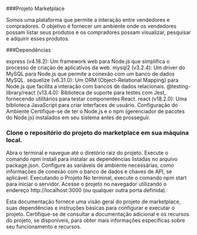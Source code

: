###Projeto Marketplace

Somos uma plataforma que permite a interação entre vendedores e compradores. O objetivo é fornecer um ambiente onde os vendedores possam listar seus produtos e os compradores possam visualizar, pesquisar e adquirir esses produtos.

###Dependências

express (v4.18.2): Um framework web para Node.js que simplifica o processo de criação de aplicativos da web.
mysql2 (v3.2.4): Um driver do MySQL para Node.js que permite a conexão com um banco de dados MySQL.
sequelize (v6.31.0): Um ORM (Object-Relational Mapping) para Node.js que facilita a interação com bancos de dados relacionais.
@testing-library/react (v13.4.0): Biblioteca de suporte para testes com Jest, fornecendo utilitários para testar componentes React.
react (v18.2.0): Uma biblioteca JavaScript para criar interfaces de usuário.
Configuração do Ambiente
Certifique-se de ter o Node.js e o npm (gerenciador de pacotes do Node.js) instalados em seu sistema antes de prosseguir.

### Clone o repositório do projeto do marketplace em sua máquina local.

Abra o terminal e navegue até o diretório raiz do projeto.
Execute o comando npm install para instalar as dependências listadas no arquivo package.json.
Configure as variáveis de ambiente necessárias, como informações de conexão com o banco de dados e chaves de API, se aplicável.
Executando o Projeto
No terminal, execute o comando npm start para iniciar o servidor.
Acesse o projeto no navegador utilizando o endereço http://localhost:3000 (ou qualquer outra porta definida).


Esta documentação fornece uma visão geral do projeto de marketplace, suas dependências e instruções básicas para configurar e executar o projeto. Certifique-se de consultar a documentação adicional e os recursos do projeto, se disponíveis, para obter mais informações específicas sobre seu funcionamento e recursos.
